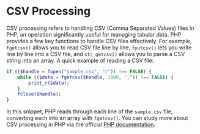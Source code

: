 # CSV Processing

CSV processing refers to handling CSV (Comma Separated Values) files in PHP, an operation significantly useful for managing tabular data. PHP provides a few key functions to handle CSV files effectively. For example, `fgetcsv()` allows you to read CSV file line by line, `fputcsv()` lets you write line by line into a CSV file, and `str_getcsv()` allows you to parse a CSV string into an array. A quick example of reading a CSV file:

```php
if (($handle = fopen("sample.csv", "r")) !== FALSE) {
    while (($data = fgetcsv($handle, 1000, ",")) !== FALSE) {
        print_r($data);
    }
    fclose($handle);
}
```

In this snippet, PHP reads through each line of the `sample.csv` file, converting each into an array with `fgetcsv()`. You can study more about CSV processing in PHP via the official [PHP documentation](https://php.net/manual/en/ref.fileinfo.php).